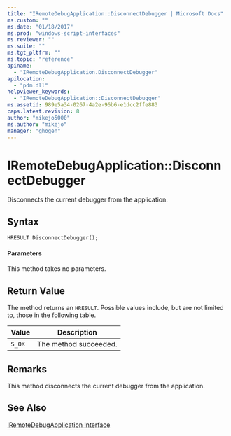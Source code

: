 ```yaml
---
title: "IRemoteDebugApplication::DisconnectDebugger | Microsoft Docs"
ms.custom: ""
ms.date: "01/18/2017"
ms.prod: "windows-script-interfaces"
ms.reviewer: ""
ms.suite: ""
ms.tgt_pltfrm: ""
ms.topic: "reference"
apiname: 
  - "IRemoteDebugApplication.DisconnectDebugger"
apilocation: 
  - "pdm.dll"
helpviewer_keywords: 
  - "IRemoteDebugApplication::DisconnectDebugger"
ms.assetid: 989e5a34-0267-4a2e-96b6-e1dcc2ffe883
caps.latest.revision: 8
author: "mikejo5000"
ms.author: "mikejo"
manager: "ghogen"
---
```

# IRemoteDebugApplication::DisconnectDebugger
Disconnects the current debugger from the application.  
  
## Syntax  
  
```  
HRESULT DisconnectDebugger();  
```  
  
#### Parameters  
 This method takes no parameters.  
  
## Return Value  
 The method returns an `HRESULT`. Possible values include, but are not limited to, those in the following table.  
  
|Value|Description|  
|-----------|-----------------|  
|`S_OK`|The method succeeded.|  
  
## Remarks  
 This method disconnects the current debugger from the application.  
  
## See Also  
 [IRemoteDebugApplication Interface](../../winscript/reference/iremotedebugapplication-interface.md)
